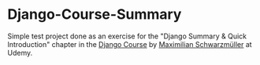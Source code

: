 # Django-Course-Summary

Simple test project done as an exercise for the "Django Summary & Quick Introduction" chapter in the [Django Course](https://www.udemy.com/course/python-django-the-practical-guide/) by [Maximilian Schwarzmüller](https://github.com/maxschwarzmueller) at Udemy.
